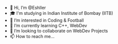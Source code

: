 - 👋 Hi, I’m @Eshller
- 🎓 I'm studying in Indian Institute of Bombay (IITB)
- 👀 I’m interested in Coding & Football
- 🌱 I’m currently learning C++, WebDev
- 💞️ I’m looking to collaborate on WebDev Projects
- 📫 How to reach me...

<!---
Eshller/Eshller is a ✨ special ✨ repository because its `README.md` (this file) appears on your GitHub profile.
You can click the Preview link to take a look at your changes.
--->
